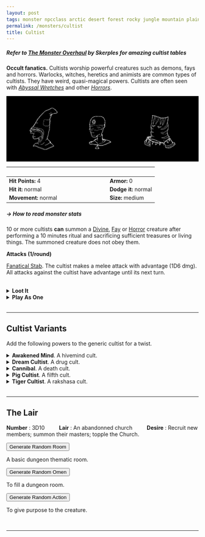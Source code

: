 ```yaml
---
layout: post
tags: monster npcclass arctic desert forest rocky jungle mountain plains swamp city sea underdark chaos cursed holy 
permalink: /monsters/cultist
title: Cultist
---
```


##### Refer to [The Monster Overhaul](https://coinsandscrolls.blogspot.com/2023/02/osr-monster-overhaul-megapost.html) by Skerples for amazing cultist tables

**Occult fanatics.** Cultists worship powerful creatures such as demons, fays and horrors. Warlocks, witches, heretics and animists are common types of cultists. They have weird, quasi-magical powers. Cultists are often seen with _[Abyssal Wretches](/monsters/abyssal-wretch)_ and other [_Horrors_](/list/monsters-aberration).

<img align="center" width=700px  src="/images/0025_Cultist.png"  style="border:0px solid black">


|  <span style="display: inline-block; width:250px"></span>  |  |
| -------- | --------|
| **Hit Points:** 4 | **Armor:** 0  |
| **Hit it:** normal | **Dodge it:** normal |
| **Movement:** normal      | **Size:** medium

##### <span class="tooltip" data-tooltip="Armor = damage reduction · · · Easy/Normal/Hard = roll above 10/15/20 to beat">→ How to read monster stats</span>

10 or more cultists **can** summon a [Divine](/list/monsters-celestial), [Fay](/list/monsters-fey) or [Horror](/list/monsters-aberration) creature after performing a 10 minutes ritual and sacrificing sufficient treasures or living things. The summoned creature does not obey them.

**Attacks (1/round)**

<ins>Fanatical Stab</ins>. The cultist makes a melee attack with advantage (1D6 dmg). All attacks against the cultist have advantage until its next turn.

<br>
<details markdown="1">
<summary style="font-weight: bold;">Loot It</summary>
Cults often hoard riches and artifacts of powers, but seldom give them to their members. Each cultist carries a Crooked Dagger, its vestments, and ...
 
1. Nothing
2. Nothing
3. A torch.
4. An occult trinket identifying membership to the cult.
5. A sinister mask.
6. A purse full of copper coins.
   
</details>
<details markdown="1">
<summary style="font-weight: bold;">Play As One</summary>
The [Diabolist](/class/magic-user/diabolist) character class might interest you.
</details>

<br>

---


## **Cultist Variants**

Add the following powers to the generic cultist for a twist.

<details markdown="1">
<summary><b>Awakened Mind</b>. A hivemind cult.</summary>
<ins>Psychic Command.</ins> Target creature must save or obey a 2-word command from the cultist. The command must be achievable in one immediate action.

<ins>Silent Obsecration.</ins> The cultist calls for 1D4 other cultists, which will arrive in 10 minutes.
</details>

<details markdown="1">
<summary><b>Dream Cultist</b>. A drug cult.</summary>
<ins>Hallucinogenic Dust.</ins> Two nearby creatures must save or be [confused](/2020/11/10/extra-rules/#conditions).
</details>

<details markdown="1">
<summary><b>Cannibal</b>. A death cult.</summary>

<ins>Rabid Bite.</ins> The cultist makes a melee attacks (1D4). The target must save or be affected by _[Ghoul Rabies](/monsters/ghoul)_.
</details>

<details markdown="1">
<summary><b>Pig Cultist</b>. A filfth cult.</summary>
Each creature adjacent to the cultist at the beginning of its turn must save or be [poisoned](/2020/11/10/extra-rules/#conditions) by its smell for 1 turn. A creature is immune to this ability for 24h after a successful save.
</details>

<details markdown="1">
<summary><b>Tiger Cultist</b>. A rakshasa cult.</summary>
The cultist's tattoos allow it to see in the dark, meld in shadows and pounce 20'.
</details>


<br>

---

## The Lair

**Number** : 3D10 <span style="display: inline-block; width:30px"></span>
**Lair** : An abandonned church <span style="display: inline-block; width:30px"></span>
**Desire** : Recruit new members; summon their masters; topple the Church.

<button id="room-btn">Generate Random Room</button>
<p id="RoomResult">A basic dungeon thematic room.</p>

<button id="generate-btn">Generate Random Omen</button>
<p id="RoamResult">To fill a dungeon room.</p>

<button onclick="generateMood()">Generate Random Action</button>
<p id="MoodResult">To give purpose to the creature.</p>
<script src="/scripts/generateMood.js"></script>

<br>

---

 <script src="https://code.jquery.com/jquery-3.6.0.min.js"></script>
<script>
      $(document).ready(function() {
        function generateResult(buttonId, resultId, columnRangeStart, columnRangeEnd) {
          $(buttonId).click(function() {
            var searchValue = "0025"; // Change this to the actual value you need

            $.get("/CSV/Monster - Index.csv", function(data) {
              var rows = data.split("\n").slice(1);
              var matchingRows = rows.filter(function(row) {
                var columns = row.split(",");
                return columns[0] === searchValue;
              });

              var selectedRow = matchingRows[Math.floor(Math.random() * matchingRows.length)];
              var selectedCell = selectedRow.split(",")[Math.floor(Math.random() * (columnRangeEnd - columnRangeStart + 1)) + columnRangeStart];

              $(resultId).html(selectedCell); // Use .html() to insert HTML content
            });
          });
        }

        generateResult("#room-btn", "#RoomResult", 38, 43);
        generateResult("#generate-btn", "#RoamResult", 3, 8);
      });
    </script>
